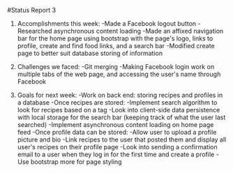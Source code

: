 #Status Report 3

1. Accomplishments this week:
-Made a Facebook logout button
-Researched asynchronous content loading
-Made an affixed navigation bar for the home page using bootstrap with the page's logo, links to profile, create and find food links, and a search bar
-Modified create page to better suit database storing of information


2. Challenges we faced:
-Git merging
-Making Facebook login work on multiple tabs of the web page, and accessing the user's name through Facebook


3. Goals for next week:
-Work on back end: storing recipes and profiles in a database
-Once recipes are stored:
  -Implement search algorithm to look for recipes based on a tag
  -Look into client-side data persistence with local storage for the search bar (keeping track of what the user last searched)
  -Implement asynchronous content loading on home page feed
-Once profile data can be stored:
  -Allow user to upload a profile picture and bio
  -Link recipes to the user that posted them and display all user's recipes on their profile page
  -Look into sending a confirmation email to a user when they log in for the first time and create a profile
-Use bootstrap more for page styling
